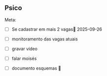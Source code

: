   ## Psico


Meta:
- [ ] Se cadastrar em mais 2 vagas📅 2025-09-26 
- [ ] monitoramento das vagas atuais
- [ ] gravar vídeo
- [ ] falar moisés
- [ ] documento esquemas 🔽 




